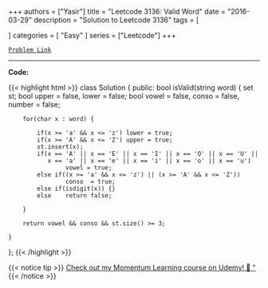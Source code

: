 
+++
authors = ["Yasir"]
title = "Leetcode 3136: Valid Word"
date = "2016-03-29"
description = "Solution to Leetcode 3136"
tags = [
    
]
categories = [
    "Easy"
]
series = ["Leetcode"]
+++



[`Problem Link`](https://leetcode.com/problems/valid-word/description/)

---

**Code:**

{{< highlight html >}}
class Solution {
public:
    bool isValid(string word) {
        set<char> st;
        bool upper = false, lower = false;
        bool vowel = false, conso = false, number = false;
        
        for(char x : word) {
            
            if(x >= 'a' && x <= 'z') lower = true;
            if(x >= 'A' && x <= 'Z') upper = true;
            st.insert(x);
            if(x == 'A' || x == 'E' || x == 'I' || x == 'O' || x == 'U' ||
               x == 'a' || x == 'e' || x == 'i' || x == 'o' || x == 'u')
                    vowel = true;
            else if((x >= 'a' && x <= 'z') || (x >= 'A' && x <= 'Z'))
                    conso  = true;
            else if(isdigit(x)) {}
            else    return false;
            
        }
        
        return vowel && conso && st.size() >= 3;
        
    }
};
{{< /highlight >}}


{{< notice tip >}}
[Check out my Momentum Learning course on Udemy! 🚀 "](https://www.udemy.com/course/blind-75-the-data-structures-and-algorithms-essentials/)
{{< /notice >}}

